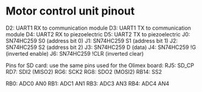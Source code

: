 # Motor control unit pinout

D2: UART1 RX to communication module
D3: UART1 TX to communication module
D4: UART2 RX to piezoelectric
D5: UART2 TX to piezoelectric
J0: SN74HC259 S0 (address bit 0)
J1: SN74HC259 S1 (address bit 1)
J2: SN74HC259 S2 (address bit 2)
J3: SN74HC259 D (data)
J4: SN74HC259 !G (inverted enable)
J6: SN74HC259 !CLR (inverted clear)

Pins for SD card: use the same pins used for the Olimex board:
RJ5: SD_CP
RD7: SDI2 (MISO2)
RG6: SCK2
RG8: SDO2 (MOSI2)
RB14: SS2

RB0: ADC0 AN0
RB1: ADC1 AN1
RB3: ADC3 AN3
RB4: ADC4 AN4

